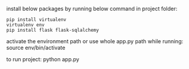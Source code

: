 install below packages by running below command in project folder:

    pip install virtualenv
    virtualenv env
    pip install flask flask-sqlalchemy


activate the environment path or use whole app.py path while running:
    source env/bin/activate


to run project:
    python app.py

